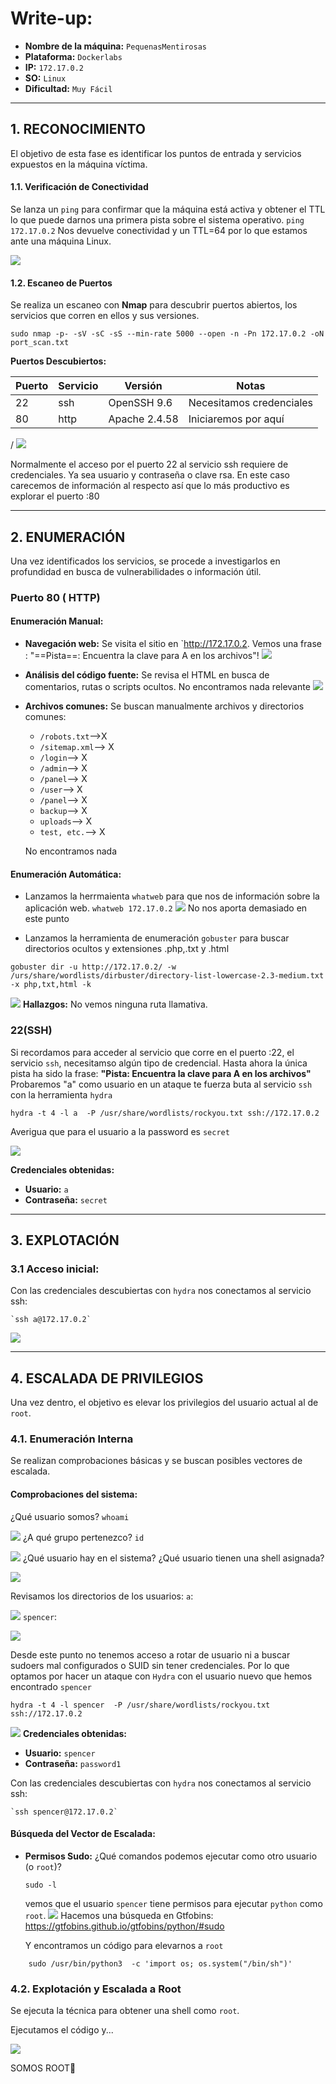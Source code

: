 # Write-up: 

- **Nombre de la máquina:** `PequenasMentirosas` 
- **Plataforma:** `Dockerlabs` 
- **IP:** `172.17.0.2` 
- **SO:** `Linux` 
- **Dificultad:** `Muy Fácil`

---

## 1. RECONOCIMIENTO

El objetivo de esta fase es identificar los puntos de entrada y servicios expuestos en la máquina víctima.

#### 1.1. Verificación de Conectividad

Se lanza un `ping` para confirmar que la máquina está activa y obtener el TTL lo que puede darnos una primera pista sobre el sistema operativo.
	`ping 172.17.0.2`
Nos devuelve conectividad y un TTL=64 por lo que estamos ante una máquina Linux.

![](Imagenes/200.png) 
#### 1.2. Escaneo de Puertos

Se realiza un escaneo con **Nmap** para descubrir puertos abiertos, los servicios que corren en ellos y sus versiones.

```
sudo nmap -p- -sV -sC -sS --min-rate 5000 --open -n -Pn 172.17.0.2 -oN port_scan.txt
```

**Puertos Descubiertos:**

| Puerto | Servicio | Versión       | Notas                    |
| ------ | -------- | ------------- | ------------------------ |
| 22     | ssh      | OpenSSH 9.6   | Necesitamos credenciales |
| 80     | http     | Apache 2.4.58 | Iniciaremos por aquí     |

/
![](Imagenes/201.png)

Normalmente el acceso por el puerto 22 al servicio ssh requiere de credenciales. Ya sea usuario y contraseña o clave rsa. En este caso carecemos de información al respecto así que lo más productivo es explorar el puerto :80

---

## 2. ENUMERACIÓN

Una vez identificados los servicios, se procede a investigarlos en profundidad en busca de vulnerabilidades o información útil.

### Puerto 80 ( HTTP)

#### Enumeración Manual:

- **Navegación web:** Se visita el sitio en `http://172.17.0.2.
    Vemos una frase : "==Pista==: Encuentra la clave para A en los archivos"!
    ![](Imagenes/202.png)
- **Análisis del código fuente:** Se revisa el HTML en busca de comentarios, rutas o scripts ocultos.
    No encontramos nada relevante
	![](Imagenes/203.png)
- **Archivos comunes:** Se buscan manualmente archivos y directorios comunes:
	- `/robots.txt`-->X
	- `/sitemap.xml`--> X
	- `/login`--> X
	- `/admin`--> X
	- `/panel`--> X
	- `/user`--> X
	- `/panel`--> X
	- `backup`--> X
	- `uploads`--> X
	- `test, etc.`--> X
    
    No encontramos nada
#### Enumeración Automática:
- Lanzamos la herrmaienta `whatweb` para que nos de información sobre la aplicación web. 
	`whatweb 172.17.0.2` 
	![](Imagenes/204.png)
	No nos aporta demasiado en este punto


- Lanzamos la herramienta de enumeración `gobuster` para buscar directorios ocultos y extensiones .php,.txt y .html 

```
gobuster dir -u http://172.17.0.2/ -w /urs/share/wordlists/dirbuster/directory-list-lowercase-2.3-medium.txt -x php,txt,html -k
```

![](Imagenes/205.png)
**Hallazgos:**
No vemos ninguna ruta llamativa.

### 22(SSH)

Si recordamos para acceder al servicio que corre en el puerto :22, el servicio `ssh`, necesitamso algún tipo de credencial. Hasta ahora la única pista ha sido la frase: 
**"Pista: Encuentra la clave para A en los archivos"**
Probaremos "a" como usuario en un ataque te fuerza buta al servicio `ssh` con la herramienta `hydra`

`hydra -t 4 -l a  -P /usr/share/wordlists/rockyou.txt ssh://172.17.0.2`


Averigua que para el usuario a la password es `secret`

![](Imagenes/206.png)

**Credenciales obtenidas:**
- **Usuario:** `a`
- **Contraseña:** `secret`
---

## 3. EXPLOTACIÓN

### 3.1 Acceso inicial:

Con las credenciales descubiertas con `hydra`  nos conectamos al servicio ssh:

	`ssh a@172.17.0.2`

![](Imagenes/207.png)



---

## 4. ESCALADA DE PRIVILEGIOS

Una vez dentro, el objetivo es elevar los privilegios del usuario actual al de `root`.

### 4.1. Enumeración Interna

Se realizan comprobaciones básicas y se buscan posibles vectores de escalada.

#### Comprobaciones del sistema:

¿Qué usuario somos?
`whoami`

![](Imagenes/208.png)
¿A qué grupo pertenezco?
`id`

![](Imagenes/209.png)
¿Qué usuario hay en el sistema?
¿Qué usuario tienen una shell asignada?

![](Imagenes/210.png)

Revisamos los directorios de los usuarios:
`a`:

![](Imagenes/212.png)
`spencer`:

![](Imagenes/213.png)


Desde este punto no tenemos acceso a rotar de usuario ni a buscar sudoers mal configurados o SUID  sin tener credenciales. Por lo que optamos por hacer un ataque con `Hydra` con el usuario nuevo que hemos encontrado `spencer` 

`hydra -t 4 -l spencer  -P /usr/share/wordlists/rockyou.txt ssh://172.17.0.2`

![](Imagenes/214.png)
**Credenciales obtenidas:**
- **Usuario:** `spencer`
- **Contraseña:** `password1`

Con las credenciales descubiertas con `hydra`  nos conectamos al servicio ssh:

	`ssh spencer@172.17.0.2`

#### Búsqueda del Vector de Escalada:

- **Permisos Sudo:** ¿Qué comandos podemos ejecutar como otro usuario (o `root`)?
    ```
    sudo -l
    ```
     vemos que el usuario `spencer` tiene permisos para ejecutar `python` como `root`. 
    ![](Imagenes/215.png)
	Hacemos una búsqueda en Gtfobins:
	https://gtfobins.github.io/gtfobins/python/#sudo

	Y encontramos un código para elevarnos a `root`
```
	sudo /usr/bin/python3  -c 'import os; os.system("/bin/sh")'

```


### 4.2. Explotación y Escalada a Root

Se ejecuta la técnica para obtener una shell como `root`.

Ejecutamos el código y... 

![](Imagenes/216.png)

SOMOS ROOT🚀


